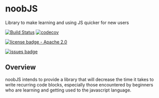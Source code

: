 # noobJS

Library to make learning and using JS quicker for new users

[![Build Status](https://github.com/mwsepulveda/noobJS/workflows/Build%20Status/badge.svg?branch=main)](https://github.com/mwsepulveda/noobJS/actions?query=workflow%3A%22Build+Status%22)
[![codecov](https://codecov.io/gh/mwsepulveda/noobJS/branch/main/graph/badge.svg)](https://codecov.io/gh/mwsepulveda/noobJS)

[![license badge - Apache 2.0](https://img.shields.io/badge/license-Apache--2.0-brightgreen)](./LICENSE)

[![issues badge](https://img.shields.io/github/issues/mwsepulveda/noobJS)](https://github.com/mwsepulveda/noobJS/issues)

## Overview

noobJS intends to provide a library that will decrease the time it takes to write recurring code blocks, especially those encountered by beginners who are learning and getting used to the javascript language.
